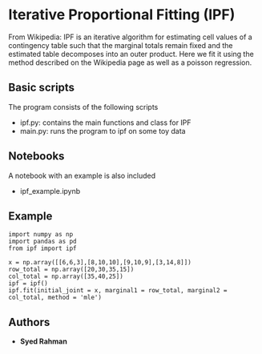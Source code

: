 # Iterative Proportional Fitting (IPF)

From Wikipedia: IPF is an iterative algorithm for estimating cell values of a contingency table such that the marginal totals remain fixed and the estimated table decomposes into an outer product. Here we fit it using the method described on the Wikipedia page as well as a poisson regression.

## Basic scripts

The program consists of the following scripts
* ipf.py: contains the main functions and class for IPF
* main.py: runs the program to ipf on some toy data

## Notebooks

A notebook with an example is also included
* ipf_example.ipynb

## Example

```
import numpy as np
import pandas as pd
from ipf import ipf

x = np.array([[6,6,3],[8,10,10],[9,10,9],[3,14,8]])
row_total = np.array([20,30,35,15])
col_total = np.array([35,40,25])
ipf = ipf()
ipf.fit(initial_joint = x, marginal1 = row_total, marginal2 = col_total, method = 'mle')
```

## Authors

* **Syed Rahman**
